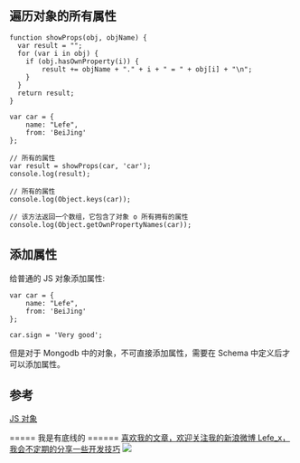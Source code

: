 ## 遍历对象的所有属性

```
function showProps(obj, objName) {
  var result = "";
  for (var i in obj) {
    if (obj.hasOwnProperty(i)) {
        result += objName + "." + i + " = " + obj[i] + "\n";
    }
  }
  return result;
}

var car = {
	name: "Lefe",
	from: 'BeiJing'
};

// 所有的属性
var result = showProps(car, 'car');
console.log(result);

// 所有的属性
console.log(Object.keys(car));

// 该方法返回一个数组，它包含了对象 o 所有拥有的属性
console.log(Object.getOwnPropertyNames(car));
```

## 添加属性
给普通的 JS 对象添加属性:

```
var car = {
	name: "Lefe",
	from: 'BeiJing'
};

car.sign = 'Very good';
```
但是对于 Mongodb 中的对象，不可直接添加属性，需要在 Schema 中定义后才可以添加属性。

## 参考
[JS 对象](https://developer.mozilla.org/zh-CN/docs/Web/JavaScript/Guide/Working_with_Objects)

===== 我是有底线的 ======
[喜欢我的文章，欢迎关注我的新浪微博 Lefe_x，我会不定期的分享一些开发技巧](http://www.weibo.com/5953150140/profile?rightmod=1&wvr=6&mod=personnumber&is_all=1)
![](http://upload-images.jianshu.io/upload_images/1664496-e409f16579811101.jpg)
